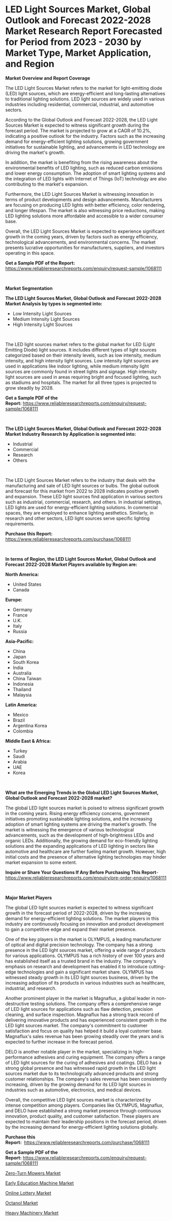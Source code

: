 <p><h1>LED Light Sources Market, Global Outlook and Forecast 2022-2028 Market Research Report Forecasted for Period from 2023 -  2030 by Market Type, Market Application, and Region</h1></p><p><strong>Market Overview and Report Coverage</strong></p>
<p><p>The LED Light Sources Market refers to the market for light-emitting diode (LED) light sources, which are energy-efficient and long-lasting alternatives to traditional lighting solutions. LED light sources are widely used in various industries including residential, commercial, industrial, and automotive sectors.</p><p>According to the Global Outlook and Forecast 2022-2028, the LED Light Sources Market is expected to witness significant growth during the forecast period. The market is projected to grow at a CAGR of 10.2%, indicating a positive outlook for the industry. Factors such as the increasing demand for energy-efficient lighting solutions, growing government initiatives for sustainable lighting, and advancements in LED technology are driving the market's growth.</p><p>In addition, the market is benefiting from the rising awareness about the environmental benefits of LED lighting, such as reduced carbon emissions and lower energy consumption. The adoption of smart lighting systems and the integration of LED lights with Internet of Things (IoT) technology are also contributing to the market's expansion.</p><p>Furthermore, the LED Light Sources Market is witnessing innovation in terms of product developments and design advancements. Manufacturers are focusing on producing LED lights with better efficiency, color rendering, and longer lifespan. The market is also witnessing price reductions, making LED lighting solutions more affordable and accessible to a wider consumer base.</p><p>Overall, the LED Light Sources Market is expected to experience significant growth in the coming years, driven by factors such as energy efficiency, technological advancements, and environmental concerns. The market presents lucrative opportunities for manufacturers, suppliers, and investors operating in this space.</p></p>
<p><strong>Get a Sample PDF of the Report:</strong> <a href="https://www.reliableresearchreports.com/enquiry/request-sample/1068111">https://www.reliableresearchreports.com/enquiry/request-sample/1068111</a></p>
<p>&nbsp;</p>
<p><strong>Market Segmentation</strong></p>
<p><strong>The LED Light Sources Market, Global Outlook and Forecast 2022-2028 Market Analysis by types is segmented into:</strong></p>
<p><ul><li>Low Intensity Light Sources</li><li>Medium Intensity Light Sources</li><li>High Intensity Light Sources</li></ul></p>
<p>&nbsp;</p>
<p><p>The LED light sources market refers to the global market for LED (Light Emitting Diode) light sources. It includes different types of light sources categorized based on their intensity levels, such as low intensity, medium intensity, and high intensity light sources. Low intensity light sources are used in applications like indoor lighting, while medium intensity light sources are commonly found in street lights and signage. High intensity light sources are used in areas requiring bright and focused lighting, such as stadiums and hospitals. The market for all three types is projected to grow steadily by 2028.</p></p>
<p><strong>Get a Sample PDF of the Report:</strong>&nbsp;<a href="https://www.reliableresearchreports.com/enquiry/request-sample/1068111">https://www.reliableresearchreports.com/enquiry/request-sample/1068111</a></p>
<p>&nbsp;</p>
<p><strong>The LED Light Sources Market, Global Outlook and Forecast 2022-2028 Market Industry Research by Application is segmented into:</strong></p>
<p><ul><li>Industrial</li><li>Commercial</li><li>Research</li><li>Others</li></ul></p>
<p>&nbsp;</p>
<p><p>The LED Light Sources Market refers to the industry that deals with the manufacturing and sale of LED light sources or bulbs. The global outlook and forecast for this market from 2022 to 2028 indicates positive growth and expansion. These LED light sources find application in various sectors such as industrial, commercial, research, and others. In industrial settings, LED lights are used for energy-efficient lighting solutions. In commercial spaces, they are employed to enhance lighting aesthetics. Similarly, in research and other sectors, LED light sources serve specific lighting requirements.</p></p>
<p><strong>Purchase this Report:</strong>&nbsp; <a href="https://www.reliableresearchreports.com/purchase/1068111">https://www.reliableresearchreports.com/purchase/1068111</a></p>
<p>&nbsp;</p>
<p><strong>In terms of Region, the LED Light Sources Market, Global Outlook and Forecast 2022-2028 Market Players available by Region are:</strong></p>
<p>
    <p> <strong> North America: </strong>
        <ul>
            <li>United States</li>
            <li>Canada</li>
        </ul>
        </p> 
    <p> <strong> Europe: </strong>
        <ul>
            <li>Germany</li>
            <li>France</li>
            <li>U.K.</li>
            <li>Italy</li>
            <li>Russia</li>
        </ul>
        </p> 
    <p> <strong> Asia-Pacific: </strong>
        <ul>
            <li>China</li>
            <li>Japan</li>
            <li>South Korea</li>
            <li>India</li>
            <li>Australia</li>
            <li>China Taiwan</li>
            <li>Indonesia</li>
            <li>Thailand</li>
            <li>Malaysia</li>
        </ul>
        </p> 
    <p> <strong> Latin America: </strong>
        <ul>
            <li>Mexico</li>
            <li>Brazil</li>
            <li>Argentina Korea</li>
            <li>Colombia</li>
        </ul>
        </p> 
    <p> <strong> Middle East & Africa: </strong>
        <ul>
            <li>Turkey</li>
            <li>Saudi</li>
            <li>Arabia</li>
            <li>UAE</li>
            <li>Korea</li>
        </ul>
    </p>
    </p>
<p>&nbsp;</p>
<p><strong>What are the Emerging Trends in the Global LED Light Sources Market, Global Outlook and Forecast 2022-2028 market?</strong></p>
<p><p>The global LED light sources market is poised to witness significant growth in the coming years. Rising energy efficiency concerns, government initiatives promoting sustainable lighting solutions, and the increasing adoption of smart lighting systems are driving the market's growth. The market is witnessing the emergence of various technological advancements, such as the development of high-brightness LEDs and organic LEDs. Additionally, the growing demand for eco-friendly lighting solutions and the expanding applications of LED lighting in sectors like automotive and healthcare are further fueling market growth. However, high initial costs and the presence of alternative lighting technologies may hinder market expansion to some extent.</p></p>
<p><strong>Inquire or Share Your Questions If Any Before Purchasing This Report</strong>- <a href="https://www.reliableresearchreports.com/enquiry/pre-order-enquiry/1068111">https://www.reliableresearchreports.com/enquiry/pre-order-enquiry/1068111</a></p>
<p>&nbsp;</p>
<p><strong>Major Market Players</strong></p>
<p><p>The global LED light sources market is expected to witness significant growth in the forecast period of 2022-2028, driven by the increasing demand for energy-efficient lighting solutions. The market players in this industry are continuously focusing on innovation and product development to gain a competitive edge and expand their market presence.</p><p>One of the key players in the market is OLYMPUS, a leading manufacturer of optical and digital precision technology. The company has a strong presence in the LED light sources market, offering a wide range of products for various applications. OLYMPUS has a rich history of over 100 years and has established itself as a trusted brand in the industry. The company's emphasis on research and development has enabled it to introduce cutting-edge technologies and gain a significant market share. OLYMPUS has witnessed steady growth in its LED light sources business, driven by the increasing adoption of its products in various industries such as healthcare, industrial, and research.</p><p>Another prominent player in the market is Magnaflux, a global leader in non-destructive testing solutions. The company offers a comprehensive range of LED light sources for applications such as flaw detection, precision cleaning, and surface inspection. Magnaflux has a strong track record of delivering innovative products and has experienced consistent growth in the LED light sources market. The company's commitment to customer satisfaction and focus on quality has helped it build a loyal customer base. Magnaflux's sales revenue has been growing steadily over the years and is expected to further increase in the forecast period.</p><p>DELO is another notable player in the market, specializing in high-performance adhesives and curing equipment. The company offers a range of LED light sources for the curing of adhesives and coatings. DELO has a strong global presence and has witnessed rapid growth in the LED light sources market due to its technologically advanced products and strong customer relationships. The company's sales revenue has been consistently increasing, driven by the growing demand for its LED light sources in industries such as automotive, electronics, and medical devices.</p><p>Overall, the competitive LED light sources market is characterized by intense competition among players. Companies like OLYMPUS, Magnaflux, and DELO have established a strong market presence through continuous innovation, product quality, and customer satisfaction. These players are expected to maintain their leadership positions in the forecast period, driven by the increasing demand for energy-efficient lighting solutions globally.</p></p>
<p><strong>Purchase this Report:</strong>&nbsp;&nbsp;<a href="https://www.reliableresearchreports.com/purchase/1068111">https://www.reliableresearchreports.com/purchase/1068111</a></p>
<p></p>
<p><strong>Get a Sample PDF of the Report:</strong>&nbsp;<a href="https://www.reliableresearchreports.com/enquiry/request-sample/1068111">https://www.reliableresearchreports.com/enquiry/request-sample/1068111</a></p>
<p><p><a href="https://www.reportprime.com/zero-turn-mowers-r7725">Zero-Turn Mowers Market</a></p><p><a href="https://medium.com/@nolalockman2023/early-education-machine-market-size-growth-forecast-2023-2030-235aaeaf3d4e">Early Education Machine Market</a></p><p><a href="https://medium.com/@haileeferry/online-lottery-market-size-growth-forecast-2023-2030-0b491dad1e90">Online Lottery Market</a></p><p><a href="https://www.linkedin.com/pulse/octanol-market-challenges-opportunities-growth-drivers-xfbre/">Octanol Market</a></p><p><a href="https://www.linkedin.com/pulse/heavy-machinery-market-challenges-opportunities-growth-lcfve/">Heavy Machinery Market</a></p></p>
